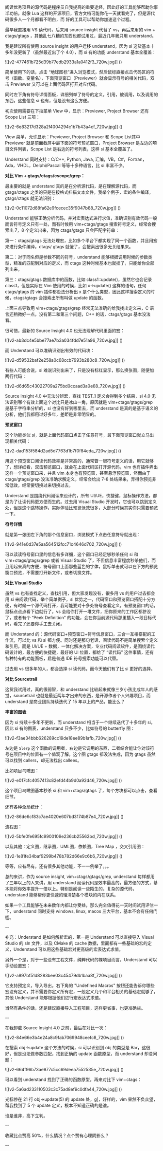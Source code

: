 



阅读优秀项目的源代码是程序员自我提高的重要途经，因此好的工具能够帮助你事半功倍。就像 Lua 这样的开源项目，官方文档可能你花一天就看完了，但是源代码很多人一个月都看不明白，而 好的工具可以帮助你加速这个过程。

最早我直接用 VS 读代码，后来用 source insight 代替了 vs，再后来用的 vim + ctags/gtags ，其他乱七八糟的东西也都试用过，最近几年我只用 understand。

我是建议所有使用 source insight 的用户迁移 understand，因为 si 这货基本十多年没更新了（虽然最近出了个 4.0），而 si 有的功能 understand 基本全覆盖：

![[v2-477461b725d39b77edb2933a1a0412f3_720w.jpg]]
()

简单使用下的话，点击 “地球图标”进入浏览模式，然后鼠标直接点击代码区的符号（函数、变量名），下面预览窗口（Previewer）就会显示符号的相关代码，双击 Previewer 又可以在上面代码区打开对应代码。

同时左下角有符号详情面板，详细列举了符号的定义，引用，被调用，以及调用的东西，这些信息 si 也有，但是没有这么方便。

初次使用需要在下拉菜单 View 中，显示：Previewer, Project Browser 还有 Scope List 三项：

![[v2-6e83217d328a2f4004294c1b7b43a4cf_720w.jpg]]
()

View 菜单，允许显示：Previewer, Project Browser 和 Scope List其中 Previewer 就是前面截屏中最下面的符号预览窗口，Project Browser 是左边的项目文件列表，Scope List 是右边的符号列表，这样 si 基本全覆盖了。

Understand 同时支持：C/C++, Python, Java, 汇编，VB，C#，Fortran，Ada，VHDL，Delphi/Pascal 等等十多种语言，比 si 丰富不少。

  


**对比 Vim + gtags/ctags/cscope/grep：**

最主要的就是 understand 真的是在分析源代码，是在理解源代码，而 gtags/ctags 之类的只是在按格式扫描文本文件，我举个例子，宏的条件编译，gtags/ctags 就无法识别：

![[v2-0c11072d88fa62e9fcecec35f9047b88_720w.jpg]]
()

Understand 能够正确分析代码，并对宏表达式进行求值，准确识别有效代码一般而言符号定义只有一处，而有时候用 vim+ctags/gtags 搜索符号定义，经常会搜索出 7，8 个定义出来，因为 ctags/gtags 只会匹配字符串：

第一：ctags/gtags 无法处理宏，比如多个平台下都实现了同一个函数，并且用宏来进行条件编译，ctags/ gtags 就傻了，会搜索出很多无关结果来。

第二：对于同名但是参数不同的符号，understand 能够根据调用时候的参数类型，精准的匹配到对应的定义，而 ctags 这种时候基本也就挂了，只能给你全部列出来。

第三：ctags/gtags 数据库中的函数，比如 class1::update()，虽然它也会记录 class1，但是实际在 Vim 使用的时候，比如 x->update() 这样的语句，任何 ctags/gtags 的 vim 插件都没法分析出 x 是个什么类型，因此这样搜索定义的时候，ctags/gtags 会搜索出所有叫做 update 的函数。

上面三点导致用 vim+ctags/gtags/grep 经常无法准确的给我找出定义来，C 语言还稍微好一点，没有第二和第三个问题，C++ 的话，ctags/gtags 基本没法看。

很可惜，最新的 Source Insight 4.0 也无法理解代码里面的宏：

![[v2-ab3dc4e5bbe77ae7b3a034fdd7e51a96_720w.jpg]]
()

而 Understand 可以准确识别出有效的代码块：

![[v2-d59532baf2e258a0c68ccb7993b280c8_720w.jpg]]
()

有些人可能会说，si 难说识别出来了，只是没有标红显示，那么换张图，随便加两行代码：

![[v2-d6d65c43022709a275bd0ccaad3a0e68_720w.jpg]]
()

Source Insight 4.0 中无法分辨宏，查找 TEST\_1 定义会得到多个结果，si 4.0 无法识别哪个有效上面这个对比只是冰山一角，原因就是 vim+ctags/gtags/grep 是基于字符串分析的，si 也没有好到哪里去，而 understand 是真的是基于语义的分析，他们我都用过好多年，差距是非常明显的。

**预览窗口**

这个功能类似 si，就是上面代码窗口点击了任意符号，最下面预览窗口就立马出现相关代码：

![[v2-dad153f584d2ad5d7763d1b7f0f84eda_720w.jpg]]
()

用这个预览窗口阅读代码效率是非常高的，通常瞥一眼符号定义的话，用它就够了，想详细看，双击预览窗口，就会在上面代码区打开源代码，vim 也有插件弄出这样一个预览窗口来，并且 vim 本身也有预览窗，甚至悬浮预览窗，然而由于 ctags/gtags/grep 没法准确求解定义，经常会给出 7-8 处结果来，弄得你预览非常低效，经常要切换过来切换过去。

Understand 是围绕代码阅读来设计的，所有 UI/UE，快捷键，鼠标操作方法，都是为了让读代码更方便而生的。过去用 Visual Studio 开发时，它也可以跳到定义处，但是这个跳转操作，实际体验比预览低效很多，大部分时候其实你只需要预览一下。

**符号详情**

就是第一张图左下角的那个信息窗口，浏览模式下点击任意符号就出现：

![[v2-941e0d37e5aa564512fcc71c4646d702_720w.jpg]]
()

可以读读符号窗口里的信息有多详细，这个窗口已经足够秒杀任何 si 和 vim+ctags/gtags/grep 或者 Visual Studio 了，不但信息丰富程度秒杀他们，而且用起来真的方便，符号窗口上面那些蓝色的字体，鼠标单击就可以在下方的预览窗口预览，不需要打开新文件，或者切换文件。

**对比 Visual Studio**

虽然 vs 也有查找定义，查找引用，但大家发现没有，很多用 vs 的用户过去都会用 si 来阅读代码，举个简单例子，si 优势之一，代码窗口和预览窗口搭配十分方便，有时候一个源代码打开，我可能要对十多处符号查看定义，有预览窗口的话，鼠标点点点看下边就行了，vs 会给你打开一堆文件，把你原来的工作区都挤没了，或者有个 “Peek Definition" 的功能，会在你当前源代码那里插入一段目标代码，看完了还要你手工去关闭。

而 Understand 的：源代码窗口+预览窗口+符号信息窗口，三合一互相搭配的工作流，可以比 vs 和 si 都方便。同时还是那句老话，阅读代码不是简单搜索个定义和引用，而是 UI/UE + 数据，一体化解决方案，专业代码阅读软件，是围绕读代码设计的，最方便的快捷键，最好的 UI 位置，都给了 “读代码” 这件事情，还有各种特有的功能面板，启是普通 IDE 符号搜索功能可以代替。

过去用 vs 很多年的人，都会选择 si 读代码，而今天他们有了比 si 更好的选择。

**对比 Sourcetrail**

这货我试用过，真的很弱智，和 understand 比较起来就像三岁小孩比成年人的感觉，sourcetrail 也就是最近两年才出来的东西，是开源作者个人兴趣项目，而 understand 是商业团队持续迭代了 15 年以上的产品，能比么？

**丰富的图表**

因为 si 持续十多年不更新，而 understand 相当于一个继续迭代了十多年的 si，因此 si 有的图表，understand 只多不少，比如符号的 butterfly 图：

![[v2-f3ae34bbb626289cc19de18ee89b1afb_720w.jpg]]
()

左边是 `Slerp` 这个函数的调用者，右边是它调用的东西，二者结合能让你对该符号在项目中的位置有一个值观了解。这个图 gtags 都没法生成，因为 gtags 虽然可以找到 callers，却无法找出 callees。

比如项目鸟瞰图：

![[v2-e017cfc4057413c82efd44b9d0a92d46_720w.jpg]]
()

这个项目鸟瞰图基本秒杀 si 和 vim+ctags/gtags 了，每个方块都可以点击，查看细节。

还有各种全局统计：

![[v2-86de6cf83c7ae4020e607bd3174b87e4_720w.jpg]]
()

流程图：

![[v2-5bfe0fe695fc9900109e236cb25562bd_720w.jpg]]
()

以及其他：定义图，继承图，UML图，依赖图，Tree Map ，交叉引用图：

![[v2-1e81fe34baf9299b478b782d66e9c6b6_720w.jpg]]
()

等等，应有尽有。还有很多其他功能，不一一例举了。。。

  


总的来讲，作为 source insight, vim+ctags/gtags/grep, understand 每样都用了三年以上的人来讲，用 understand 阅读代码是效率最高的，最方便的方式，基本能将你效率提升一倍以上。特别是阅读一些陌生的，复杂的源代码，understand 能够帮你更快速的理清楚各个模块的内在联系。

如果一个工具能够在未来数年内都让你受益，那么完全值得花一天时间试用评估一下，understand 同时支持 windows, linux, macos 三大平台，基本不会有任何门槛。

  


--

补充：Understand 是如何解析宏的，第一是 Understand 可以直接导入 Visual Studio 的 sln 文件，以及 CMake 的 cache 数据，里面都有一些基础的宏的定义，Understand 可以用这些基础宏对更高级的宏表达式求值。

另外一个是，对于一些没有工程文件，纯粹代码的裸项目而言，Understand 可以手动设置宏：

![[v2-a897bf51d8283bee03c45479db1baa8f_720w.jpg]]
()

它支持预定义，导入导出，右下角的 "Undefined Macros" 按钮还能告诉你哪些宏没有定义，并不需要你定义所有宏，一般定义几个和平台相关的基础宏就够了，其他 Understand 能够根据他们进行宏表达式求值。

当然有条件的话，还是建议直接导入工程项目，这样更省事，也更准确些。

  


--

在我卸载 Source Insight 4.0 之前，最后在对比一次：

![[v2-84e66e3b4e24a8c9fab7069948ceefc8_720w.jpg]]
()

在搜索 obj->update 这个方法的时候，si 可以识别到 obj 的类型是 Bar，这很好，但是没法做参数匹配，找到正确的 update 函数原型，而 understand 却没问题：

![[v2-664f96b73ae977c5cc69deea7552535e_720w.jpg]]
()

可以看到 understand 找到了正确的函数原型。再来对比下 vim+ctags：

![[v2-5a6ad233110503c3c75ad8ef9c0dfa44_720w.jpg]]
()

光标停在 21 行 obj->update(5) 的 update 处，g]，好样的，vim 果然不负众望，帮我找到了 5 个 update 定义，根本不知道正确的是谁。

谁是谁非，高下立判。

  


--

收藏比点赞高 50%，什么情况？点个赞有心理阴影么？

  


--





